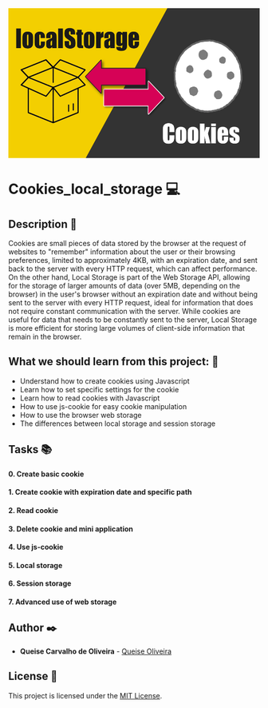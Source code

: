 <img src="https://github.com/Qcarvalhooliveira/holbertonschool-web_front_end/blob/master/Cookies_local_storage/images/cookies.png" width="1000" height="300">

# **Cookies_local_storage** :computer:

## **Description** :speech_balloon:

Cookies are small pieces of data stored by the browser at the request of websites to "remember" information about the user or their browsing preferences, limited to approximately 4KB, with an expiration date, and sent back to the server with every HTTP request, which can affect performance. On the other hand, Local Storage is part of the Web Storage API, allowing for the storage of larger amounts of data (over 5MB, depending on the browser) in the user's browser without an expiration date and without being sent to the server with every HTTP request, ideal for information that does not require constant communication with the server. While cookies are useful for data that needs to be constantly sent to the server, Local Storage is more efficient for storing large volumes of client-side information that remain in the browser.

## **What we should learn from this project:** :bookmark_tabs:

* Understand how to create cookies using Javascript
* Learn how to set specific settings for the cookie
* Learn how to read cookies with Javascript
* How to use js-cookie for easy cookie manipulation
* How to use the browser web storage
* The differences between local storage and session storage

## **Tasks** :books:

#### **0. Create basic cookie**

#### **1. Create cookie with expiration date and specific path**

#### **2. Read cookie**

#### **3. Delete cookie and mini application**

#### **4. Use js-cookie**

#### **5. Local storage**

#### **6. Session storage**

#### **7. Advanced use of web storage**

## **Author** :black_nib:


* **Queise Carvalho de Oliveira** - [Queise Oliveira](https://github.com/Qcarvalhooliveira)


## License :page_with_curl:
This project is licensed under the [MIT License](https://opensource.org/license/mit/).


